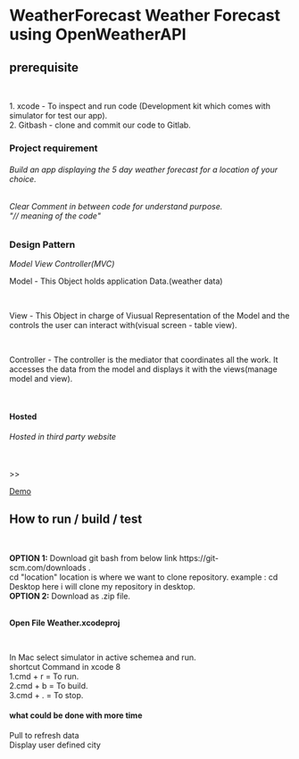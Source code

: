 # WeatherForecast  Weather Forecast using OpenWeatherAPI
<h2><b> prerequisite </b> <br/> </h2><br/>
<p> 
1. xcode - To inspect and run code (Development kit which comes with simulator for test our app).<br/>
2. Gitbash - clone and commit our code to Gitlab.<br/>
</p>
<h3>Project requirement </h3>
  <h6>Build an app displaying the 5 day weather forecast for a location of your choice.</h6>
    <h6>Clear Comment in between code for understand purpose. <br/>  "// meaning of the code" </h6>

<h3> Design Pattern </h3>
 <i> Model View Controller(MVC) </i> <br/>
    <p> Model - This Object  holds application Data.(weather data)</p><br/>
     <p> View  - This Object in charge of Viusual Representation of the Model and the controls the user can interact with(visual screen - table view).</p><br/>
      <p> Controller - The controller is the mediator that coordinates all the work. It accesses the data from the model and displays it with the views(manage model and view).</p><br/>

 
<h4> Hosted </h4>
<h6> Hosted in third party website </h6>
<br/>
>> <p><a href="https://appetize.io/embed/1xuytzunwpzgjxkk4kqt0775dr?device=iphone6&scale=100&autoplay=false&orientation=portrait&deviceColor=black">Demo</a></p>


<h2> How to run / build / test </h2> <br/>
<p> <b>OPTION 1:</b> Download git bash from below link  https://git-scm.com/downloads . <br/>
 cd "location" location is where we want to clone repository. 
 example :   cd Desktop  here i will clone my repository in desktop. <br/>
 <b> OPTION 2:</b> Download as .zip file.<br/><br/>
</p>

<p>
<b>Open File Weather.xcodeproj</b>
</p> <br/>

<p>
In Mac select simulator in active schemea and run. <br/>
shortcut Command in xcode 8 <br/>
1.cmd + r = To run. <br/>
2.cmd + b = To build. <br/>
3.cmd + . = To stop. <br/>
</p>

<h4> what could be done with more time </h4>
<p>  Pull to refresh data <br/>
     Display user defined city <br/>
</p>
